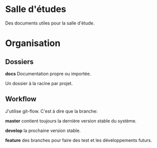 Salle d'études
==============

Des documents utiles pour la salle d'étude.


Organisation
============

Dossiers
--------

**docs** Documentation propre ou importée.

Un dossier à la racine par projet.


Workflow
--------

J'utilise git-flow. C'est à dire que la branche:

**master** contient toujours la dernière version stable du système.

**develop** la prochaine version stable.

**feature** des branches pour faire des test et les développements futurs.


